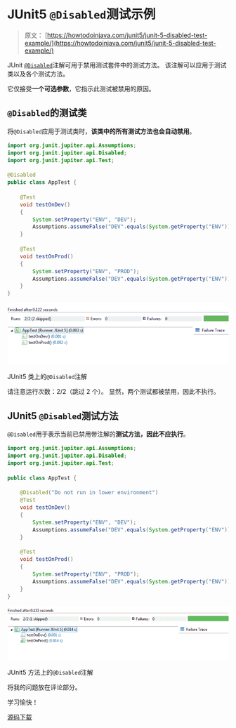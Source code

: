 # JUnit5 `@Disabled`测试示例

> 原文： [https://howtodoinjava.com/junit5/junit-5-disabled-test-example/](https://howtodoinjava.com/junit5/junit-5-disabled-test-example/)

JUnit [`@Disabled`](http://junit.org/junit5/docs/current/api/org/junit/jupiter/api/Disabled.html)注解可用于禁用测试套件中的测试方法。 该注解可以应用于测试类以及各个测试方法。

它仅接受**一个可选参数**，它指示此测试被禁用的原因。

## `@Disabled`的测试类

将`@Disabled`应用于测试类时，**该类中的所有测试方法也会自动禁用**。

```java
import org.junit.jupiter.api.Assumptions;
import org.junit.jupiter.api.Disabled;
import org.junit.jupiter.api.Test;

@Disabled
public class AppTest {

	@Test
    void testOnDev() 
	{
		System.setProperty("ENV", "DEV");
        Assumptions.assumeFalse("DEV".equals(System.getProperty("ENV")));
    }

	@Test
    void testOnProd() 
	{
		System.setProperty("ENV", "PROD");
        Assumptions.assumeFalse("DEV".equals(System.getProperty("ENV")));
    }
}

```

![JUnit5 Disabled Annotation Over Class](img/f89d2d61b89111d2a3f783c12bf6ddb4.png)

JUnit5 类上的`@Disabled`注解



请注意运行次数：2/2（跳过 2 个）。 显然，两个测试都被禁用，因此不执行。

## JUnit5 `@Disabled`测试方法

`@Disabled`用于表示当前已禁用带注解的**测试方法，因此不应执行**。

```java
import org.junit.jupiter.api.Assumptions;
import org.junit.jupiter.api.Disabled;
import org.junit.jupiter.api.Test;

public class AppTest {

	@Disabled("Do not run in lower environment")
	@Test
    void testOnDev() 
	{
		System.setProperty("ENV", "DEV");
        Assumptions.assumeFalse("DEV".equals(System.getProperty("ENV")));
    }

	@Test
    void testOnProd() 
	{
		System.setProperty("ENV", "PROD");
        Assumptions.assumeFalse("DEV".equals(System.getProperty("ENV")));
    }
}

```

![JUnit5 Disabled Annotation Over Method](img/ca156a5524c6e5b84062a6eadb029648.png)

JUnit5 方法上的`@Disabled`注解



将我的问题放在评论部分。

学习愉快！

[源码下载](https://github.com/lokeshgupta1981/Junit5Examples/tree/master/JUnit5Examples)